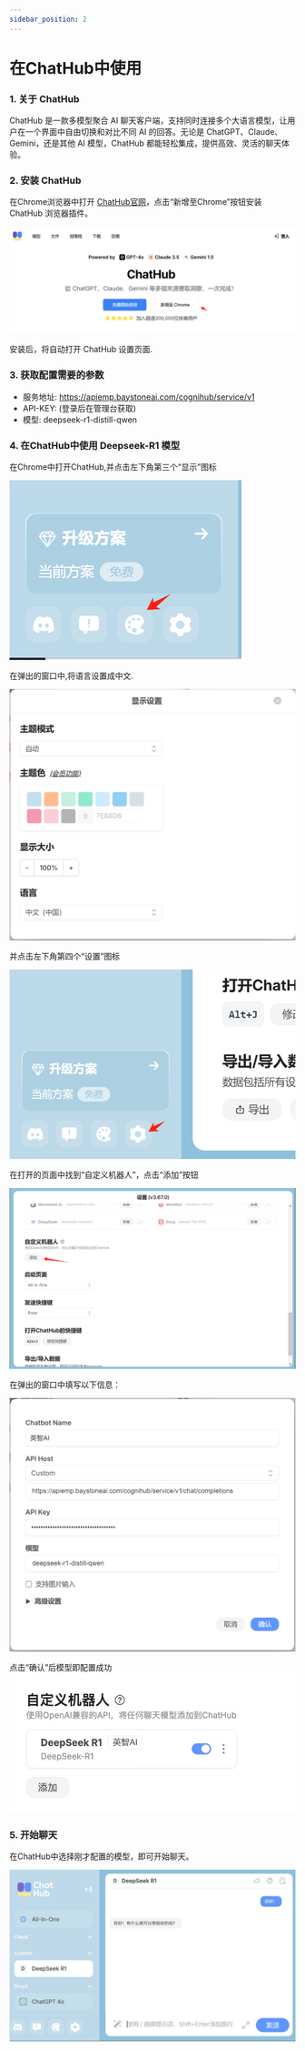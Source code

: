 ```yaml
---
sidebar_position: 2
---
```


# 在ChatHub中使用 

### 1. 关于 ChatHub

ChatHub 是一款多模型聚合 AI 聊天客户端，支持同时连接多个大语言模型，让用户在一个界面中自由切换和对比不同 AI 的回答。无论是 ChatGPT、Claude、Gemini，还是其他 AI 模型，ChatHub 都能轻松集成，提供高效、灵活的聊天体验。

### 2. 安装 ChatHub

在Chrome浏览器中打开  [ChatHub官网](https://chathub.gg/zh)，点击“新增至Chrome”按钮安装 ChatHub 浏览器插件。

![ChatHub安装](./img/chathub-1.png)

安装后，将自动打开 ChatHub 设置页面.

### 3. 获取配置需要的参数

- 服务地址: https://apiemp.baystoneai.com/cognihub/service/v1
- API-KEY: (登录后在管理台获取)  
- 模型: deepseek-r1-distill-qwen

### 4. 在ChatHub中使用 Deepseek-R1 模型

在Chrome中打开ChatHub,并点击左下角第三个“显示”图标 

![ChatHub显示](./img/chathub-2.png)

在弹出的窗口中,将语言设置成中文.

![ChatHub设置](./img/chathub-3.png)

并点击左下角第四个“设置”图标

![ChatHub设置](./img/chathub-4.png)

在打开的页面中找到“自定义机器人”，点击“添加”按钮

![ChatHub设置](./img/chathub-5.png)

在弹出的窗口中填写以下信息：

![ChatHub设置](./img/chathub-6.png)

点击“确认”后模型即配置成功
![ChatHub设置](./img/chathub-7.png)

### 5. 开始聊天

在ChatHub中选择刚才配置的模型，即可开始聊天。

![ChatHub设置](./img/chathub-8.png)

